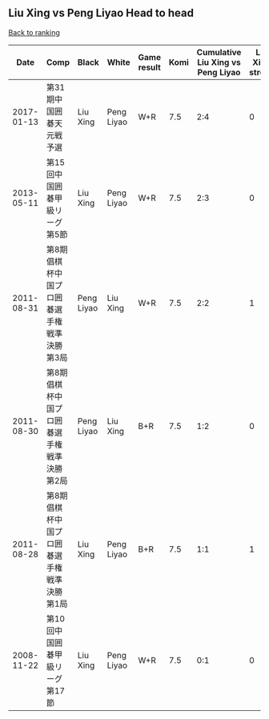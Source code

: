## Liu Xing vs Peng Liyao Head to head

[Back to ranking](../../index.md)




| **Date** | **Comp** | **Black** | **White** | **Game result** | **Komi** | **Cumulative Liu Xing vs Peng Liyao** | **Liu Xing streak** | **Peng Liyao streak** | 
| --- | --- | --- | --- | --- | --- | --- | --- | --- |
| 2017-01-13 | 第31期中国囲碁天元戦予選 | Liu Xing | Peng Liyao | W+R | 7.5 | 2:4 | 0 | 2 | 
| 2013-05-11 | 第15回中国囲碁甲級リーグ第5節 | Liu Xing | Peng Liyao | W+R | 7.5 | 2:3 | 0 | 1 | 
| 2011-08-31 | 第8期倡棋杯中国プロ囲碁選手権戦準決勝第3局 | Peng Liyao | Liu Xing | W+R | 7.5 | 2:2 | 1 | 0 | 
| 2011-08-30 | 第8期倡棋杯中国プロ囲碁選手権戦準決勝第2局 | Peng Liyao | Liu Xing | B+R | 7.5 | 1:2 | 0 | 1 | 
| 2011-08-28 | 第8期倡棋杯中国プロ囲碁選手権戦準決勝第1局 | Liu Xing | Peng Liyao | B+R | 7.5 | 1:1 | 1 | 0 | 
| 2008-11-22 | 第10回中国囲碁甲級リーグ第17節 | Liu Xing | Peng Liyao | W+R | 7.5 | 0:1 | 0 | 1 |




